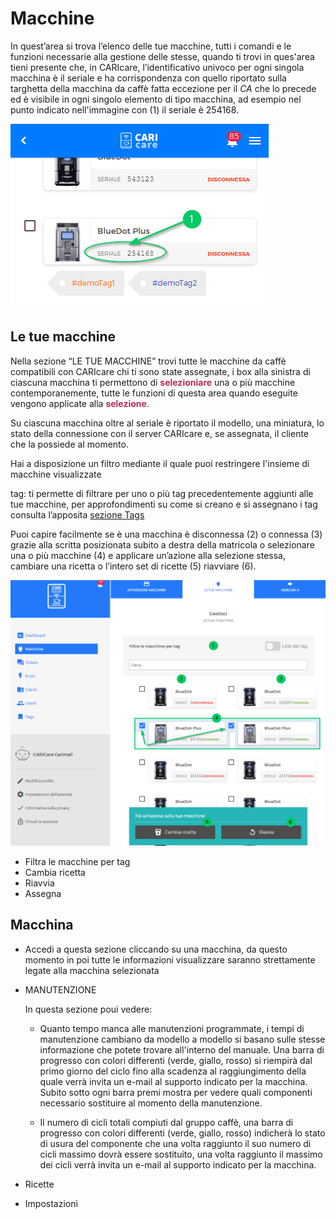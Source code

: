 # Macchine

In quest’area si trova l’elenco delle tue macchine, tutti i comandi e le funzioni necessarie alla gestione delle stesse, quando ti trovi in ques'area tieni presente che, in CARIcare, l’identificativo univoco per ogni singola macchina è il seriale e ha corrispondenza con quello riportato sulla targhetta della macchina da caffè fatta eccezione per il _CA_ che lo precede ed è visibile in ogni singolo elemento di tipo macchina, ad esempio nel punto indicato nell'immagine con (1) il seriale è 254168.

![serial](_images/serail.png)

## Le tue macchine

Nella sezione “LE TUE MACCHINE” trovi tutte le macchine da caffè compatibili con CARIcare chi ti sono state assegnate, i box alla sinistra di ciascuna macchina ti permettono di **__<span style="color:#b72a5c">selezioniare</span>__** una o più macchine contemporanemente, tutte le funzioni di questa area quando eseguite vengono applicate alla **__<span style="color:#b72a5c">selezione</span>__**.

Su ciascuna macchina oltre al seriale è riportato il modello, una miniatura, lo stato della connessione con il server CARIcare e, se assegnata, il cliente che la possiede al momento.

Hai a disposizione un filtro mediante il quale puoi restringere l'insieme di macchine visualizzate

tag: ti permette di filtrare per uno o più tag precedentemente aggiunti alle tue macchine,
per approfondimenti su come si creano e si assegnano i tag consulta l’apposita [sezione Tags](https://carimali.github.io/wiki/#/docs-it/tags)

Puoi capire facilmente se è una macchina è disconnessa (2) o connessa (3) grazie alla scritta posizionata subito a destra della matricola o selezionare una o più macchine (4) e applicare un’azione alla selezione stessa, cambiare una ricetta o l’intero set di ricette (5)  riavviare (6).

![machines](_images/machines.png)

  - Filtra le macchine per tag
  - Cambia ricetta
  - Riavvia
  - Assegna

## Macchina

  - Accedi a questa sezione cliccando su una macchina, da questo momento in poi tutte le informazioni visualizzare saranno strettamente legate alla macchina selezionata

  - MANUTENZIONE
  
     In questa sezione poui vedere:
     
     - Quanto tempo manca alle manutenzioni programmate, i tempi di manutenzione cambiano da modello a modello si basano sulle stesse informazione che potete trovare all'interno del manuale.
       Una barra di progresso con colori differenti (verde, giallo, rosso) si riempirà dal primo giorno del ciclo fino alla scadenza al raggiungimento della quale verrà invita un e-mail al supporto indicato per la macchina.
       Subito sotto ogni barra premi mostra per vedere quali componenti necessario sostituire al momento della manutenzione.
       
     - Il numero di cicli totali compiuti dal gruppo caffè, una barra di progresso con colori differenti (verde, giallo, rosso) indicherà lo stato di usura del componente che una volta raggiunto il suo numero di cicli massimo dovrà essere sostituito, una volta raggiunto il massimo dei cicli verrà invita un e-mail al supporto indicato per la macchina.
     
     
     
     
     
     
  - Ricette
  - Impostazioni








